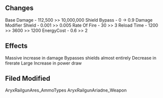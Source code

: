 ## Changes
Base Damage - 112,500 >> 10,000,000
Shield Bypass - 0 -> 0.9
Damage Modifier Shield - 0.001 >> 0.005
Rate Of Fire - 30 >> 3
Reload Time - 1200 >> 3600 >> 1200
EnergyCost - 0.6 >> 2

## Effects
Massive increase in damage
Bypasses shields almost entirely
Decrease in firerate
Large Increase in power draw

## Filed Modified
AryxRailgunAres_AmmoTypes
AryxRailgunAriadne_Weapon